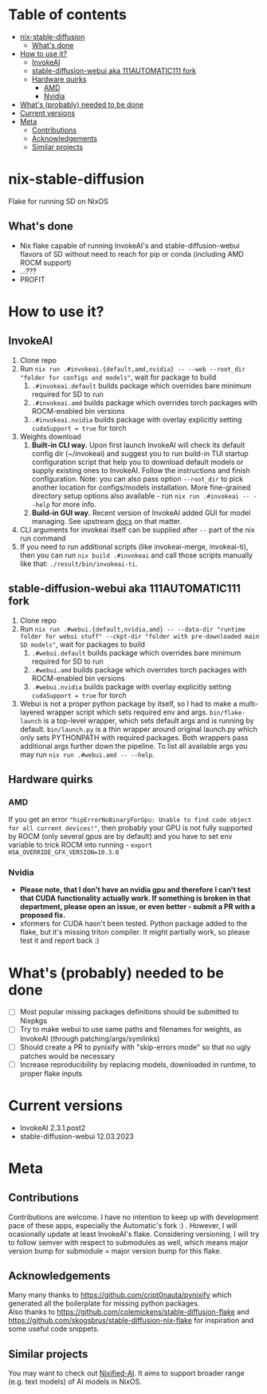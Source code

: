 # Table of contents
- [nix-stable-diffusion](#nix-stable-diffusion)
  * [What's done](#whats-done)
- [How to use it?](#how-to-use-it)
  * [InvokeAI](#invokeai)
  * [stable-diffusion-webui aka 111AUTOMATIC111 fork](#stable-diffusion-webui-aka-111automatic111-fork)
  * [Hardware quirks](#hardware-quirks)
    + [AMD](#amd)
    + [Nvidia](#nvidia)
- [What's (probably) needed to be done](#whats-probably-needed-to-be-done)
- [Current versions](#current-versions)
- [Meta](#meta)
  * [Contributions](#contributions)
  * [Acknowledgements](#acknowledgements)
  * [Similar projects](#similar-projects)

# nix-stable-diffusion
Flake for running SD on NixOS

## What's done
* Nix flake capable of running InvokeAI's and stable-diffusion-webui flavors of SD without need to reach for pip or conda (including AMD ROCM support)
* ...???
* PROFIT

# How to use it?
## InvokeAI
1. Clone repo
1. Run `nix run .#invokeai.{default,amd,nvidia} -- --web --root_dir "folder for configs and models"`, wait for package to build
    1. `.#invokeai.default` builds package which overrides bare minimum required for SD to run
    1. `.#invokeai.amd` builds package which overrides torch packages with ROCM-enabled bin versions
    1. `.#invokeai.nvidia` builds package with overlay explicitly setting `cudaSupport = true` for torch
1. Weights download 
    1. **Built-in CLI way.** Upon first launch InvokeAI will check its default config dir (~/invokeai) and suggest you to run build-in TUI startup configuration script that help you to download default models or supply existing ones to InvokeAI. Follow the instructions and finish configuration. Note: you can also pass option `--root_dir` to pick another location for configs/models installation. More fine-grained directory setup options also available - run `nix run .#invokeai -- --help` for more info.
    2. **Build-in GUI way.** Recent version of InvokeAI added GUI for model managing. See upstream [docs](https://invoke-ai.github.io/InvokeAI/installation/050_INSTALLING_MODELS/#installation-via-the-webui) on that matter.
1. CLI arguments for invokeai itself can be supplied after `--` part of the nix run command
1. If you need to run additional scripts (like invokeai-merge, invokeai-ti), then you can run `nix build .#invokeai` and call those scripts manually like that: `./result/bin/invokeai-ti`.

## stable-diffusion-webui aka 111AUTOMATIC111 fork
1. Clone repo
1. Run `nix run .#webui.{default,nvidia,amd} -- --data-dir "runtime folder for webui stuff" --ckpt-dir "folder with pre-downloaded main SD models"`, wait for packages to build
    1. `.#webui.default` builds package which overrides bare minimum required for SD to run
    1. `.#webui.amd` builds package which overrides torch packages with ROCM-enabled bin versions
    1. `.#webui.nvidia` builds package with overlay explicitly setting `cudaSupport = true` for torch
1. Webui is not a proper python package by itself, so I had to make a multi-layered wrapper script which sets required env and args. `bin/flake-launch` is a top-level wrapper, which sets default args and is running by default. `bin/launch.py` is a thin wrapper around original launch.py which only sets PYTHONPATH with required packages. Both wrappers pass additional args further down the pipeline. To list all available args you may run `nix run .#webui.amd -- --help`.

## Hardware quirks
### AMD
If you get an error `"hipErrorNoBinaryForGpu: Unable to find code object for all current devices!"`, then probably your GPU is not fully supported by ROCM (only several gpus are by default) and you have to set env variable to trick ROCM into running - `export HSA_OVERRIDE_GFX_VERSION=10.3.0`

### Nvidia
* **Please note, that I don't have an nvidia gpu and therefore I can't test that CUDA functionality actually work. If something is broken in that department, please open an issue, or even better - submit a PR with a proposed fix.**
* xformers for CUDA hasn't been tested. Python package added to the flake, but it's missing triton compiler. It might partially work, so please test it and report back :)

# What's (probably) needed to be done

- [ ] Most popular missing packages definitions should be submitted to Nixpkgs
- [ ] Try to make webui to use same paths and filenames for weights, as InvokeAI (through patching/args/symlinks)
- [ ] Should create a PR to pynixify with "skip-errors mode" so that no ugly patches would be necessary
- [ ] Increase reproducibility by replacing models, downloaded in runtime, to proper flake inputs

# Current versions

- InvokeAI 2.3.1.post2
- stable-diffusion-webui 12.03.2023

# Meta

## Contributions
Contributions are welcome. I have no intention to keep up with development pace of these apps, especially the Automatic's fork :) . 
However, I will ocasionally update at least InvokeAI's flake. Considering versioning, I will try to follow semver with respect to submodules as well, which means major version bump for submodule = major version bump for this flake. 
## Acknowledgements
Many many thanks to https://github.com/cript0nauta/pynixify which generated all the boilerplate for missing python packages.  
Also thanks to https://github.com/colemickens/stable-diffusion-flake and https://github.com/skogsbrus/stable-diffusion-nix-flake for inspiration and some useful code snippets.

## Similar projects
You may want to check out [Nixified-AI](https://github.com/nixified-ai/flake). It aims to support broader range (e.g. text models) of AI models in NixOS.
